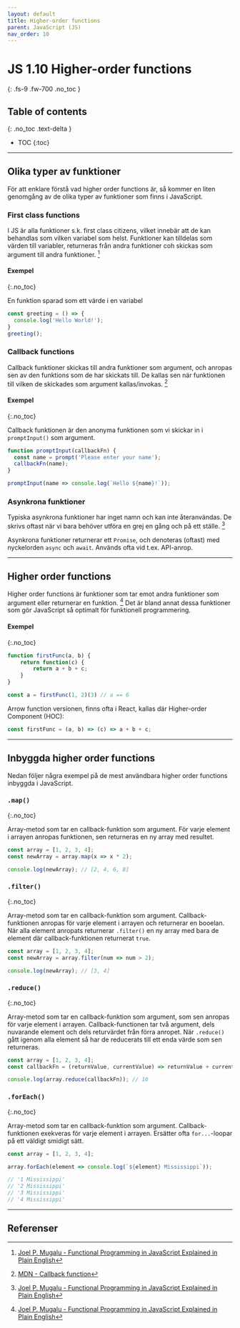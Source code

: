 ```yaml
---
layout: default
title: Higher-order functions
parent: JavaScript (JS)
nav_order: 10
---
```


# JS 1.10 Higher-order functions
{: .fs-9 .fw-700 .no_toc }

## Table of contents
{: .no_toc .text-delta }

- TOC
{:toc}

---

## Olika typer av funktioner

För att enklare förstå vad higher order functions är, så kommer en liten genomgång av de olika typer av funktioner som finns i JavaScript.

### First class functions

I JS är alla funktioner s.k. first class citizens, vilket innebär att de kan behandlas som vilken variabel som helst. Funktioner kan tilldelas som värden till variabler, returneras från andra funktioner coh skickas som argument till andra funktioner. [^1]

#### Exempel
{:.no_toc}

En funktion sparad som ett värde i en variabel

```js
const greeting = () => {
  console.log('Hello World!');
}
greeting();
```

### Callback functions

Callback funktioner skickas till andra funktioner som argument, och anropas sen av den funktions som de har skickats till. De kallas sen när funktionen till vilken de skickades som argument kallas/invokas. [^2]

#### Exempel
{:.no_toc}

Callback funktionen är den anonyma funktionen som vi skickar in i `promptInput()` som argument.

```js
function promptInput(callbackFn) {
  const name = prompt('Please enter your name');
  callbackFn(name);
}

promptInput(name => console.log(`Hello ${name}!`));
```

### Asynkrona funktioner

Typiska asynkrona funktioner har inget namn och kan inte återanvändas. De skrivs oftast när vi bara behöver utföra en grej en gång och på ett ställe. [^1]

Asynkrona funktioner returnerar ett `Promise`, och denoteras (oftast) med nyckelorden `async` och `await`. Används ofta vid t.ex. API-anrop.

---

## Higher order functions

Higher order functions är funktioner som tar emot andra funktioner som argument eller returnerar en funktion. [^1] Det är bland annat dessa funktioner som gör JavaScript så optimalt för funktionell programmering.

#### Exempel
{:.no_toc}

```js
function firstFunc(a, b) {
	return function(c) {
		return a + b + c;
	}
}
```

```js
const a = firstFunc(1, 2)(3) // a == 6
```

Arrow function versionen, finns ofta i React, kallas där Higher-order Component (HOC):

```js
const firstFunc = (a, b) => (c) => a + b + c;
```

---

## Inbyggda higher order functions

Nedan följer några exempel på de mest användbara higher order functions inbyggda i JavaScript.

### `.map()`
{:.no_toc}

Array-metod som tar en callback-funktion som argument. För varje element i arrayen anropas funktionen, sen returneras en ny array med resultet.

```js
const array = [1, 2, 3, 4];
const newArray = array.map(x => x * 2);

console.log(newArray); // [2, 4, 6, 8]
```

### `.filter()`
{:.no_toc}

Array-metod som tar en callback-funktion som argument. Callback-funktionen anropas för varje element i arrayen och returnerar en booelan. När alla element anropats returnerar `.filter()` en ny array med bara de element där callback-funktionen returnerat `true`.

```js
const array = [1, 2, 3, 4];
const newArray = array.filter(num => num > 2);

console.log(newArray); // [3, 4]
```

### `.reduce()`
{:.no_toc}

Array-metod som tar en callback-funktion som argument, som sen anropas för varje element i arrayen. Callback-functionen tar två argument, dels nuvarande element och dels returvärdet från förra anropet. När `.reduce()` gått igenom alla element så har de reducerats till ett enda värde som sen returneras.

```js
const array = [1, 2, 3, 4];
const callbackFn = (returnValue, currentValue) => returnValue + currentValue;

console.log(array.reduce(callbackFn)); // 10
```

### `.forEach()`
{:.no_toc}

Array-metod som tar en callback-funktion som argument. Callback-funktionen exekveras för varje element i arrayen. Ersätter ofta `for...`-loopar på ett väldigt smidigt sätt.

```js
const array = [1, 2, 3, 4];

array.forEach(element => console.log(`${element} Mississippi`));

// '1 Mississippi'
// '2 Mississippi'
// '3 Mississippi'
// '4 Mississippi'
```

---

## Referenser

[^1]: [Joel P. Mugalu - Functional Programming in JavaScript Explained in Plain English](https://www.freecodecamp.org/news/functional-programming-in-javascript-explained-in-plain-english/)
[^2]: [MDN - Callback function](https://developer.mozilla.org/en-US/docs/Glossary/Callback_function)
